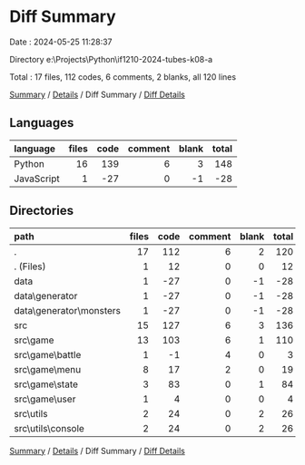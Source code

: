 # Diff Summary

Date : 2024-05-25 11:28:37

Directory e:\\Projects\\Python\\if1210-2024-tubes-k08-a

Total : 17 files,  112 codes, 6 comments, 2 blanks, all 120 lines

[Summary](results.md) / [Details](details.md) / Diff Summary / [Diff Details](diff-details.md)

## Languages
| language | files | code | comment | blank | total |
| :--- | ---: | ---: | ---: | ---: | ---: |
| Python | 16 | 139 | 6 | 3 | 148 |
| JavaScript | 1 | -27 | 0 | -1 | -28 |

## Directories
| path | files | code | comment | blank | total |
| :--- | ---: | ---: | ---: | ---: | ---: |
| . | 17 | 112 | 6 | 2 | 120 |
| . (Files) | 1 | 12 | 0 | 0 | 12 |
| data | 1 | -27 | 0 | -1 | -28 |
| data\\generator | 1 | -27 | 0 | -1 | -28 |
| data\\generator\\monsters | 1 | -27 | 0 | -1 | -28 |
| src | 15 | 127 | 6 | 3 | 136 |
| src\\game | 13 | 103 | 6 | 1 | 110 |
| src\\game\\battle | 1 | -1 | 4 | 0 | 3 |
| src\\game\\menu | 8 | 17 | 2 | 0 | 19 |
| src\\game\\state | 3 | 83 | 0 | 1 | 84 |
| src\\game\\user | 1 | 4 | 0 | 0 | 4 |
| src\\utils | 2 | 24 | 0 | 2 | 26 |
| src\\utils\\console | 2 | 24 | 0 | 2 | 26 |

[Summary](results.md) / [Details](details.md) / Diff Summary / [Diff Details](diff-details.md)